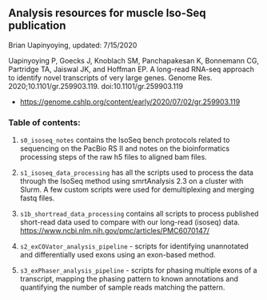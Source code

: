 ## Analysis resources for muscle Iso-Seq publication
Brian Uapinyoying, updated: 7/15/2020

Uapinyoying P, Goecks J, Knoblach SM, Panchapakesan K, Bonnemann CG, Partridge TA, Jaiswal JK, and Hoffman EP. A long-read RNA-seq approach to identify novel transcripts of very large genes. Genome Res. 2020;10.1101/gr.259903.119. doi:10.1101/gr.259903.119
- https://genome.cshlp.org/content/early/2020/07/02/gr.259903.119

### Table of contents:

1. `s0_isoseq_notes` contains the IsoSeq bench protocols related to sequencing on the PacBio RS II and notes on the bioinformatics processing steps of the raw h5 files to aligned bam files.

2. `s1_isoseq_data_processing` has all the scripts used to process the data through the IsoSeq method using smrtAnalysis 2.3 on a cluster with Slurm. A few custom scripts were used for demultiplexing and merging fastq files.

3. `s1b_shortread_data_processing` contains all scripts to process published short-read data used to compare with our long-read (isoseq) data. https://www.ncbi.nlm.nih.gov/pmc/articles/PMC6070147/

3. `s2_exCOVator_analysis_pipeline` - scripts for identifying unannotated and differentially used exons using an exon-based method.

4. `s3_exPhaser_analysis_pipeline` - scripts for phasing multiple exons of a transcript, mapping the phasing pattern to known annotations and quantifying the number of sample reads matching the pattern.
